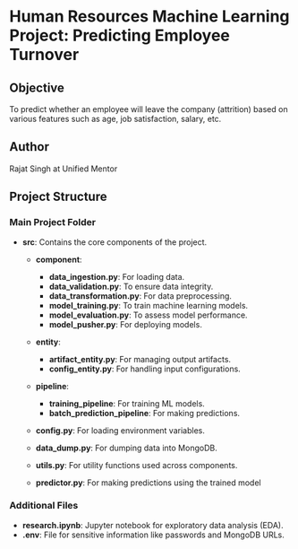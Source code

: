 # Human Resources Machine Learning Project: Predicting Employee Turnover

## Objective
To predict whether an employee will leave the company (attrition) based on various features such as age, job satisfaction, salary, etc.

## Author
Rajat Singh at Unified Mentor

## Project Structure

### Main Project Folder
- **src**: Contains the core components of the project.
  
  - **component**:
    - **data_ingestion.py**: For loading data.
    - **data_validation.py**: To ensure data integrity.
    - **data_transformation.py**: For data preprocessing.
    - **model_training.py**: To train machine learning models.
    - **model_evaluation.py**: To assess model performance.
    - **model_pusher.py**: For deploying models.
  
  - **entity**: 
    - **artifact_entity.py**: For managing output artifacts.
    - **config_entity.py**: For handling input configurations.
  
  - **pipeline**:
    - **training_pipeline**: For training ML models.
    - **batch_prediction_pipeline**: For making predictions.

  - **config.py**: For loading environment variables.
  - **data_dump.py**: For dumping data into MongoDB.
  - **utils.py**: For utility functions used across components.
  - **predictor.py**: For making predictions using the trained model


### Additional Files
- **research.ipynb**: Jupyter notebook for exploratory data analysis (EDA).
- **.env**: File for sensitive information like passwords and MongoDB URLs.
